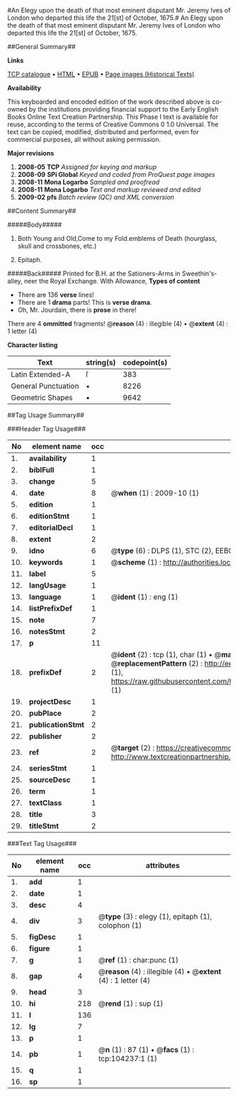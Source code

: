 #An Elegy upon the death of that most eminent disputant Mr. Jeremy Ives of London who departed this life the 21[st] of October, 1675.#
An Elegy upon the death of that most eminent disputant Mr. Jeremy Ives of London who departed this life the 21[st] of October, 1675.

##General Summary##

**Links**

[TCP catalogue](http://www.ota.ox.ac.uk/tcp/)  • 
[HTML](http://tei.it.ox.ac.uk/tcp/Texts-HTML/free/A39/A39198.html)  • 
[EPUB](http://tei.it.ox.ac.uk/tcp/Texts-EPUB/free/A39/A39198.epub) • 
[Page images (Historical Texts)](https://data.historicaltexts.jisc.ac.uk/view?pubId=eebo-15623328e&pageId=eebo-15623328e-104237-1)

**Availability**

This keyboarded and encoded edition of the
	       work described above is co-owned by the institutions
	       providing financial support to the Early English Books
	       Online Text Creation Partnership. This Phase I text is
	       available for reuse, according to the terms of Creative
	       Commons 0 1.0 Universal. The text can be copied,
	       modified, distributed and performed, even for
	       commercial purposes, all without asking permission.

**Major revisions**

1. __2008-05__ __TCP__ *Assigned for keying and markup*
1. __2008-09__ __SPi Global__ *Keyed and coded from ProQuest page images*
1. __2008-11__ __Mona Logarbo__ *Sampled and proofread*
1. __2008-11__ __Mona Logarbo__ *Text and markup reviewed and edited*
1. __2009-02__ __pfs__ *Batch review (QC) and XML conversion*

##Content Summary##

#####Body#####

1. Both Young and Old,Come to my Fold.emblems of Death (hourglass, skull and crossbones, etc.)

1. Epitaph.

#####Back#####
Printed for B.H. at the Sationers-Arms in Sweethin's-alley, neer the Royal Exchange. With Allowance,
**Types of content**

  * There are 136 **verse** lines!
  * There are 1 **drama** parts! This is **verse drama**.
  * Oh, Mr. Jourdain, there is **prose** in there!

There are 4 **ommitted** fragments! 
 @__reason__ (4) : illegible (4)  •  @__extent__ (4) : 1 letter (4)

**Character listing**


|Text|string(s)|codepoint(s)|
|---|---|---|
|Latin Extended-A|ſ|383|
|General Punctuation|•|8226|
|Geometric Shapes|▪|9642|

##Tag Usage Summary##

###Header Tag Usage###

|No|element name|occ|attributes|
|---|---|---|---|
|1.|__availability__|1||
|2.|__biblFull__|1||
|3.|__change__|5||
|4.|__date__|8| @__when__ (1) : 2009-10 (1)|
|5.|__edition__|1||
|6.|__editionStmt__|1||
|7.|__editorialDecl__|1||
|8.|__extent__|2||
|9.|__idno__|6| @__type__ (6) : DLPS (1), STC (2), EEBO-CITATION (1), OCLC (1), VID (1)|
|10.|__keywords__|1| @__scheme__ (1) : http://authorities.loc.gov/ (1)|
|11.|__label__|5||
|12.|__langUsage__|1||
|13.|__language__|1| @__ident__ (1) : eng (1)|
|14.|__listPrefixDef__|1||
|15.|__note__|7||
|16.|__notesStmt__|2||
|17.|__p__|11||
|18.|__prefixDef__|2| @__ident__ (2) : tcp (1), char (1)  •  @__matchPattern__ (2) : ([0-9\-]+):([0-9IVX]+) (1), (.+) (1)  •  @__replacementPattern__ (2) : http://eebo.chadwyck.com/downloadtiff?vid=$1&page=$2 (1), https://raw.githubusercontent.com/textcreationpartnership/Texts/master/tcpchars.xml#$1 (1)|
|19.|__projectDesc__|1||
|20.|__pubPlace__|2||
|21.|__publicationStmt__|2||
|22.|__publisher__|2||
|23.|__ref__|2| @__target__ (2) : https://creativecommons.org/publicdomain/zero/1.0/ (1), http://www.textcreationpartnership.org/docs/. (1)|
|24.|__seriesStmt__|1||
|25.|__sourceDesc__|1||
|26.|__term__|1||
|27.|__textClass__|1||
|28.|__title__|3||
|29.|__titleStmt__|2||


###Text Tag Usage###

|No|element name|occ|attributes|
|---|---|---|---|
|1.|__add__|1||
|2.|__date__|1||
|3.|__desc__|4||
|4.|__div__|3| @__type__ (3) : elegy (1), epitaph (1), colophon (1)|
|5.|__figDesc__|1||
|6.|__figure__|1||
|7.|__g__|1| @__ref__ (1) : char:punc (1)|
|8.|__gap__|4| @__reason__ (4) : illegible (4)  •  @__extent__ (4) : 1 letter (4)|
|9.|__head__|3||
|10.|__hi__|218| @__rend__ (1) : sup (1)|
|11.|__l__|136||
|12.|__lg__|7||
|13.|__p__|1||
|14.|__pb__|1| @__n__ (1) : 87 (1)  •  @__facs__ (1) : tcp:104237:1 (1)|
|15.|__q__|1||
|16.|__sp__|1||
